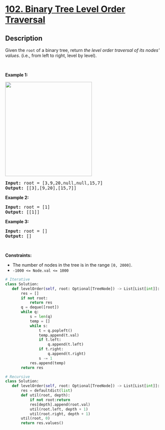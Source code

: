 # [102. Binary Tree Level Order Traversal](https://leetcode.com/problems/binary-tree-level-order-traversal)


## Description

<!-- description:start -->

<p>Given the <code>root</code> of a binary tree, return <em>the level order traversal of its nodes&#39; values</em>. (i.e., from left to right, level by level).</p>

<p>&nbsp;</p>
<p><strong class="example">Example 1:</strong></p>
<img alt="" src="https://fastly.jsdelivr.net/gh/doocs/leetcode@main/solution/0100-0199/0102.Binary%20Tree%20Level%20Order%20Traversal/images/tree1.jpg" style="width: 277px; height: 302px;" />
<pre>
<strong>Input:</strong> root = [3,9,20,null,null,15,7]
<strong>Output:</strong> [[3],[9,20],[15,7]]
</pre>

<p><strong class="example">Example 2:</strong></p>

<pre>
<strong>Input:</strong> root = [1]
<strong>Output:</strong> [[1]]
</pre>

<p><strong class="example">Example 3:</strong></p>

<pre>
<strong>Input:</strong> root = []
<strong>Output:</strong> []
</pre>

<p>&nbsp;</p>
<p><strong>Constraints:</strong></p>

<ul>
	<li>The number of nodes in the tree is in the range <code>[0, 2000]</code>.</li>
	<li><code>-1000 &lt;= Node.val &lt;= 1000</code></li>
</ul>

```python
# Iterative
class Solution:
   def levelOrder(self, root: Optional[TreeNode]) -> List[List[int]]:
       res = []
       if not root:
           return res
       q = deque([root])
       while q:
           s = len(q)
           temp = []
           while s:
               t = q.popleft()
               temp.append(t.val)
               if t.left:
                   q.append(t.left)
               if t.right:
                   q.append(t.right)
               s -= 1
           res.append(temp)
       return res
```

```python
# Recursive
class Solution:
   def levelOrder(self, root: Optional[TreeNode]) -> List[List[int]]:
       res = defaultdict(list)
       def util(root, depth):
           if not root:return
           res[depth].append(root.val)
           util(root.left, depth + 1)
           util(root.right, depth + 1)
       util(root, 0)
       return res.values()
```
